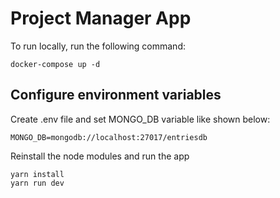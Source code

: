# Project Manager App

To run locally, run the following command:

```
docker-compose up -d
```

## Configure environment variables

Create .env file and set MONGO_DB variable like shown below:

```
MONGO_DB=mongodb://localhost:27017/entriesdb
```

Reinstall the node modules and run the app

```
yarn install
yarn run dev
```
